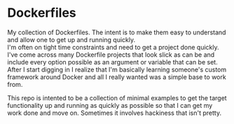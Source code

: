 # Dockerfiles
My collection of Dockerfiles.  The intent is to make them easy to understand and allow one to get up and running quickly.  
I'm often on tight time constraints and need to get a project done quickly.  
I've come across many Dockerfile projects that look slick as can be and include every option possible as an argument or 
variable that can be set.  After I start digging in I realize that I'm basically learning someone's custom framework around Docker and all I really wanted was a simple base to work from. 

This repo is intented to be a collection of minimal examples to get the target functionality up and running as quickly as 
possible so that I can get my work done and move on.  Sometimes it involves hackiness that isn't pretty.  


